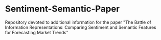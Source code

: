 # Sentiment-Semantic-Paper
Repository devoted to additional information for the paper "The Battle of Information Representations: Comparing Sentiment and Semantic Features for Forecasting Market Trends"
